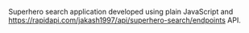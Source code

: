 Superhero search application developed using plain JavaScript and https://rapidapi.com/jakash1997/api/superhero-search/endpoints API.
